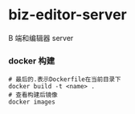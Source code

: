 # biz-editor-server
B 端和编辑器 server


### docker 构建
```
# 最后的.表示Dockerfile在当前目录下
docker build -t <name> .
# 查看构建后镜像
docker images
```